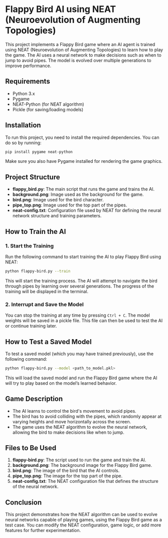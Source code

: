 # Flappy Bird AI using NEAT (Neuroevolution of Augmenting Topologies)

This project implements a Flappy Bird game where an AI agent is trained using NEAT (Neuroevolution of Augmenting Topologies) to learn how to play the game. The AI uses a neural network to make decisions such as when to jump to avoid pipes. The model is evolved over multiple generations to improve performance.

## Requirements

- Python 3.x
- Pygame
- NEAT-Python (for NEAT algorithm)
- Pickle (for saving/loading models)

## Installation

To run this project, you need to install the required dependencies. You can do so by running:

```bash
pip install pygame neat-python
```

Make sure you also have Pygame installed for rendering the game graphics.

## Project Structure

- **flappy_bird.py**: The main script that runs the game and trains the AI.
- **background.png**: Image used as the background for the game.
- **bird.png**: Image used for the bird character.
- **pipe_top.png**: Image used for the top part of the pipes.
- **neat-config.txt**: Configuration file used by NEAT for defining the neural network structure and training parameters.

## How to Train the AI

### 1. Start the Training

Run the following command to start training the AI to play Flappy Bird using NEAT:

```bash
python flappy-bird.py --train
```

This will start the training process. The AI will attempt to navigate the bird through pipes by learning over several generations. The progress of the training will be displayed in the terminal.

### 2. Interrupt and Save the Model

You can stop the training at any time by pressing `Ctrl + C`. The model weights will be saved in a pickle file. This file can then be used to test the AI or continue training later.

## How to Test a Saved Model

To test a saved model (which you may have trained previously), use the following command:

```bash
python flappy-bird.py --model <path_to_model.pkl>
```

This will load the saved model and run the Flappy Bird game where the AI will try to play based on the model’s learned behavior.

## Game Description

- The AI learns to control the bird's movement to avoid pipes.
- The bird has to avoid colliding with the pipes, which randomly appear at varying heights and move horizontally across the screen.
- The game uses the NEAT algorithm to evolve the neural network, allowing the bird to make decisions like when to jump.

## Files to Be Used

1. **flappy-bird.py**: The script used to run the game and train the AI.
2. **background.png**: The background image for the Flappy Bird game.
3. **bird.png**: The image of the bird that the AI controls.
4. **pipe_top.png**: The image for the top part of the pipe.
5. **neat-config.txt**: The NEAT configuration file that defines the structure of the neural network.

## Conclusion

This project demonstrates how the NEAT algorithm can be used to evolve neural networks capable of playing games, using the Flappy Bird game as a test case. You can modify the NEAT configuration, game logic, or add more features for further experimentation.
